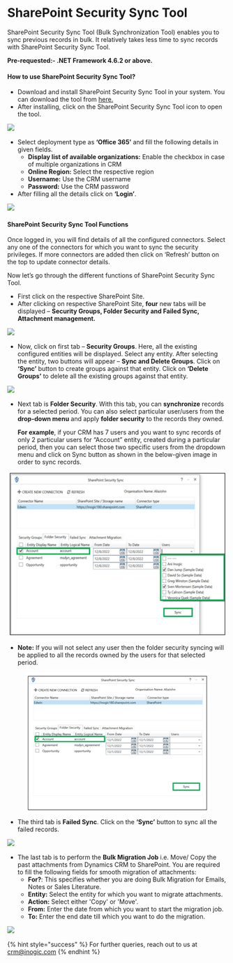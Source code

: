 # SharePoint Security Sync Tool

SharePoint Security Sync Tool (Bulk Synchronization Tool) enables you to sync previous records in bulk. It relatively takes less time to sync records with SharePoint Security Sync Tool.&#x20;

**Pre-requested:- .NET Framework 4.6.2 or above.**

#### How to use SharePoint Security Sync Tool?

* Download and install SharePoint Security Sync Tool in your system. You can download the tool from [here.](https://www.inogic.com/product/productivity-apps/dynamics-365-crm-sharepoint-security-metadata-sync)
* After installing, click on the SharePoint Security Sync Tool icon to open the tool.

![](<../.gitbook/assets/SSS Tool\_1.png>)

* Select deployment type as **‘Office 365’** and fill the following details in given fields.
  * **Display list of available organizations:** Enable the checkbox in case of multiple organizations in CRM&#x20;
  * **Online Region:** Select the respective region&#x20;
  * **Username:** Use the CRM username&#x20;
  * **Password:** Use the CRM password
* After filling all the details click on **‘Login’**.

![](<../.gitbook/assets/SSS Tool\_2.png>)

#### SharePoint Security Sync Tool Functions&#x20;

Once logged in, you will find details of all the configured connectors. Select any one of the connectors for which you want to sync the security privileges. If more connectors are added then click on ‘Refresh’ button on the top to update connector details.

Now let’s go through the different functions of SharePoint Security Sync Tool.&#x20;

* First click on the respective SharePoint Site.
* After clicking on respective SharePoint Site, **four** new tabs will be displayed – **Security Groups, Folder Security and Failed Sync, Attachment management.**

![](<../.gitbook/assets/SSS Tool\_3.png>)

* Now, click on first tab – **Security Groups**. Here, all the existing configured entities will be displayed. Select any entity. After selecting the entity, two buttons will appear – **Sync and Delete Groups**. Click on **‘Sync’** button to create groups against that entity. Click on **‘Delete Groups’** to delete all the existing groups against that entity.

![](<../.gitbook/assets/SSS Tool\_4.png>)

*   &#x20;Next tab is **Folder Security**. With this tab, you can **synchronize** records for a selected period. You can also select particular user/users from the **drop-down menu** and apply **folder security** to the records they owned.

    **For example**, if your CRM has 7 users and you want to sync records of only 2 particular users for “Account” entity, created during a particular period, then you can select those two specific users from the dropdown menu and click on Sync button as shown in the below-given image in order to sync records.

![](<../.gitbook/assets/SSS1 image  (2).jpg>)

* &#x20;**Note:** If you will not select any user then the folder security syncing will be applied to all the records owned by the users for that selected period.

<figure><img src="../.gitbook/assets/SSS2.jpg" alt=""><figcaption></figcaption></figure>

* The third tab is **Failed Sync**. Click on the **‘Sync’** button to sync all the failed records.

![](<../.gitbook/assets/SSS Tool\_6.png>)

* The last tab is to perform the **Bulk Migration Job** i.e. Move/ Copy the past attachments from Dynamics CRM to SharePoint. You are required to fill the following fields for smooth migration of attachments:
  * **For?**: This specifies whether you are doing Bulk Migration for Emails, Notes or Sales Literature.&#x20;
  * **Entity:** Select the entity for which you want to migrate attachments.
  * **Action:** Select either 'Copy' or 'Move'.
  * **From:** Enter the date from which you want to start the migration job.
  * **To:** Enter the end date till which you want to do the migration.

![](<../.gitbook/assets/SSS Tool\_7.png>)

{% hint style="success" %}
For further queries, reach out to us at [crm@inogic.com](mailto:crm@inogic.com)
{% endhint %}

